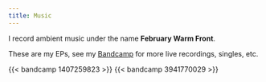 ```yaml
---
title: Music
---
```


I record ambient music under the name **February Warm Front**.

These are my EPs, see my [Bandcamp](https://februarywarmfront.bandcamp.com) for more live recordings, singles, etc.

{{< bandcamp 1407259823 >}}
{{< bandcamp 3941770029 >}}
